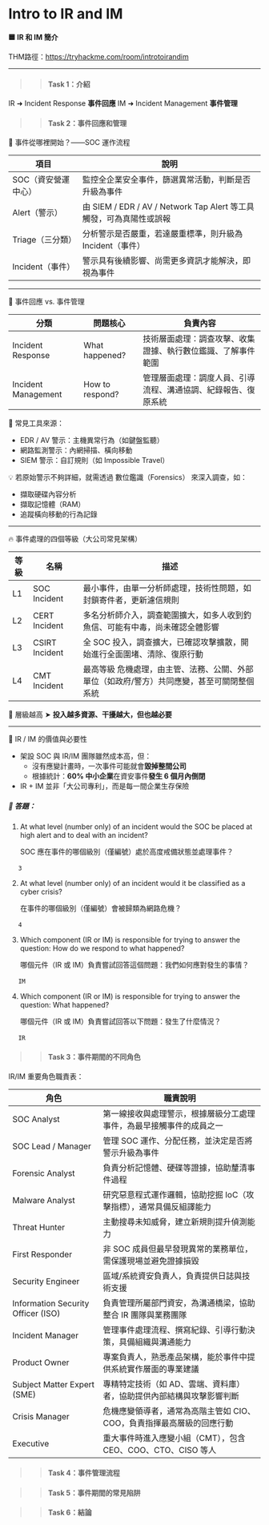 # Intro to IR and IM

**🟦 IR 和 IM 簡介**

THM路徑：https://tryhackme.com/room/introtoirandim

---

>> #### Task 1：介紹

IR ➜ Incident Response **事件回應**
IM ➜ Incident Management **事件管理**

>> #### Task 2：事件回應和管理

🧭 事件從哪裡開始？——SOC 運作流程

| 項目                  | 說明                                                    |
|-----------------------|-------------------------------------------------------|
| SOC（資安營運中心）   | 監控全企業安全事件，篩選異常活動，判斷是否升級為事件                            |
| Alert（警示）         | 由 SIEM / EDR / AV / Network Tap Alert  等工具觸發，可為真陽性或誤報 |
| Triage（三分類）      | 分析警示是否嚴重，若達嚴重標準，則升級為 Incident（事件）                     |
| Incident（事件）      | 警示具有後續影響、尚需更多資訊才能解決，即視為事件                             |

---

🧱 事件回應 vs. 事件管理

| 分類                | 問題核心           | 負責內容                                                             |
|---------------------|--------------------|----------------------------------------------------------------------|
| Incident Response   | What happened?     | 技術層面處理：調查攻擊、收集證據、執行數位鑑識、了解事件範圍         |
| Incident Management | How to respond?    | 管理層面處理：調度人員、引導流程、溝通協調、紀錄報告、復原系統       |

🔧 常見工具來源：
- EDR / AV 警示：主機異常行為（如鍵盤監聽）
- 網路監測警示：內網掃描、橫向移動
- SIEM 警示：自訂規則（如 Impossible Travel）

💡 若原始警示不夠詳細，就需透過 數位鑑識（Forensics） 來深入調查，如：
- 擷取硬碟內容分析
- 擷取記憶體（RAM）
- 追蹤橫向移動的行為記錄

---
🔥 事件處理的四個等級（大公司常見架構）

| 等級 | 名稱            | 描述                                                                                   |
|------|------------------|------------------------------------------------------------------------------------------|
| L1   | SOC Incident      | 最小事件，由單一分析師處理，技術性問題，如封鎖寄件者，更新濾信規則                       |
| L2   | CERT Incident     | 多名分析師介入，調查範圍擴大，如多人收到釣魚信、可能有中毒，尚未確認全體影響             |
| L3   | CSIRT Incident    | 全 SOC 投入，調查擴大，已確認攻擊擴散，開始進行全面圍堵、清除、復原行動                   |
| L4   | CMT Incident      | 最高等級 危機處理，由主管、法務、公關、外部單位（如政府/警方）共同應變，甚至可關閉整個系統 |

📌 層級越高 ➤ **投入越多資源、干擾越大，但也越必要**

---

🎯 IR / IM 的價值與必要性
- 架設 SOC 與 IR/IM 團隊雖然成本高，但：
    - 沒有應變計畫時，一次事件可能就會**毀掉整間公司**
    - 根據統計：**60% 中小企業**在資安事件**發生 6 個月內倒閉**
- IR + IM 並非「大公司專利」，而是每一間企業生存保險

##### 🔐 答題：
1. At what level (number only) of an incident would the SOC be placed at high alert and to deal with an incident?
   
   SOC 應在事件的哪個級別（僅編號）處於高度戒備狀態並處理事件？
   
&nbsp;&nbsp;&nbsp;&nbsp; `3`

2. At what level (number only) of an incident would it be classified as a cyber crisis?
   
   在事件的哪個級別（僅編號）會被歸類為網路危機？
   
&nbsp;&nbsp;&nbsp;&nbsp; `4`

3. Which component (IR or IM) is responsible for trying to answer the question: How do we respond to what happened?
   
   哪個元件（IR 或 IM）負責嘗試回答這個問題：我們如何應對發生的事情？
   
&nbsp;&nbsp;&nbsp;&nbsp; `IM`

4. Which component (IR or IM) is responsible for trying to answer the question: What happened?
   
   哪個元件（IR 或 IM）負責嘗試回答以下問題：發生了什麼情況？
   
&nbsp;&nbsp;&nbsp;&nbsp; `IR`

>> #### Task 3：事件期間的不同角色

IR/IM 重要角色職責表：

| 角色                    | 職責說明                                                                 |
|-------------------------|--------------------------------------------------------------------------|
| SOC Analyst             | 第一線接收與處理警示，根據層級分工處理事件，為最早接觸事件的成員之一     |
| SOC Lead / Manager      | 管理 SOC 運作、分配任務，並決定是否將警示升級為事件                       |
| Forensic Analyst        | 負責分析記憶體、硬碟等證據，協助釐清事件過程                               |
| Malware Analyst         | 研究惡意程式運作邏輯，協助挖掘 IoC（攻擊指標），通常具備反組譯能力         |
| Threat Hunter           | 主動搜尋未知威脅，建立新規則提升偵測能力                                 |
| First Responder         | 非 SOC 成員但最早發現異常的業務單位，需保護現場並避免證據損毀             |
| Security Engineer       | 區域/系統資安負責人，負責提供日誌與技術支援                               |
| Information Security Officer (ISO) | 負責管理所屬部門資安，為溝通橋梁，協助整合 IR 團隊與業務團隊        |
| Incident Manager        | 管理事件處理流程、撰寫紀錄、引導行動決策，具備組織與溝通能力               |
| Product Owner           | 專案負責人，熟悉產品架構，能於事件中提供系統實作層面的專業建議             |
| Subject Matter Expert (SME) | 專精特定技術（如 AD、雲端、資料庫）者，協助提供內部結構與攻擊影響判斷   |
| Crisis Manager          | 危機應變領導者，通常為高階主管如 CIO、COO，負責指揮最高層級的回應行動      |
| Executive               | 重大事件時進入應變小組（CMT），包含 CEO、COO、CTO、CISO 等人                |



>> #### Task 4：事件管理流程

>> #### Task 5：事件期間的常見陷阱

>> #### Task 6：結論